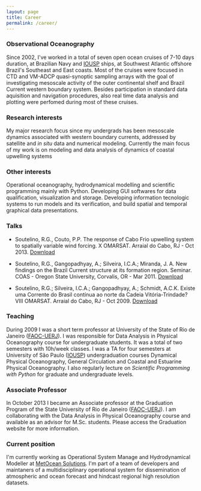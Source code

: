 ```yaml
---
layout: page
title: Career
permalink: /career/
---
```


### Observational Oceanography

Since 2002, I've worked in a total of seven open ocean cruises of 7-10 days duration, at Brazilian Navy and [IOUSP](http://www.io.usp.br) ships, at Southwest Atlantic offshore Brazil's Southeast and East coasts. Most of the cruises were focused in CTD and VM-ADCP quasi-synoptic sampling arrays with the goal of investigating mesoscale activity of the outer continental shelf and Brazil Current western boundary system. Besides participation in standard data aquisition and navigation procedures, also real time data analysis and plotting were perfomed during most of these cruises.

### Research interests

My major research focus since my undergrads has been mesoscale dynamics associated with western boundary currents, addressed by satellite and *in situ* data and numerical modeling. Currently the main focus of my work is on modeling and data analysis of dynamics of coastal upwelling systems 

### Other interests

Operational oceanography, hydrodynamical modelling and scientific programming mainly with Python. Developing GUI softwares for data qualification, visualization and storage. Developing information tecnologic systems to run models and its verification, and build spatial and temporal graphical data presentations. 

### Talks

- Soutelino, R.G., Couto, P.P. The response of Cabo Frio upwelling system to spatially variable wind forcing. X OMARSAT. Arraial do Cabo, RJ - Oct 2013. [Download](../presentations/omarsat2013_soutelino.pdf) 

- Soutelino, R.G., Gangopadhyay, A.; Silveira, I.C.A.; Miranda, J. A. New findings on the Brazil Current structure at its formation region. Seminar. COAS - Oregon State University, Corvalis, OR - Mar 2011. [Download](../presentations/coas2011_soutelino.pdf) 

- Soutelino, R.G.; Silveira, I.C.A.; Gangopadhyay, A.; Schmidt, A.C.K. Existe uma Corrente do Brasil contínua ao norte da Cadeia Vitória-Trindade? VIII OMARSAT. Arraial do Cabo, RJ - Oct 2009. [Download](../presentations/omarsat2009_soutelino.pdf)

### Teaching

During 2009 I was a short term professor at University of the State of Rio de Janeiro ([FAOC-UERJ](http://www.oceanografia.uerj.br)). I was responsible for Data Analysis in Physical Oceanography course for undergraduate students. It was a total of two semesters with 10h/week classes. I was a TA for four semesters at University of São Paulo ([IOUSP](http://www.io.usp.br)) undergraduation courses Dynamical Physical Oceanography, General Circulation and Coastal and Estuarine Physical Oceanography. I also regularly lecture on *Scientific Programming with Python* for graduate and undergraduate levels.  

### Associate Professor

In October 2013 I became an Associate professor at the Graduation Program of the State University of Rio de Janeiro ([FAOC-UERJ](http://www.oceanografia.uerj.br)). I am collaborating with the Data Analysis in Physical Oceanography course and available as an advisor for M.Sc. students. Please access the Graduation website for more information.

### Current position

I'm currently working as Operational System Manage and Hydrodynamical Modeller at [MetOcean Solutions](http://metocean.co.nz). I'm part of a team of developers and maintaners of a multidisciplinary operational system for dissemination of atmospheric and ocean forecast and hindcast regional high resolution datasets. 


